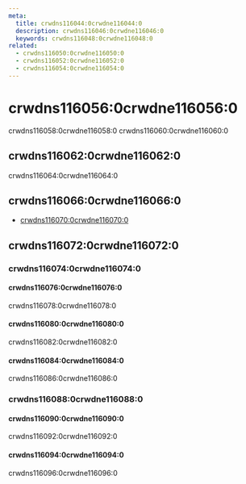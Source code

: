 ```yaml
---
meta:
  title: crwdns116044:0crwdne116044:0
  description: crwdns116046:0crwdne116046:0
  keywords: crwdns116048:0crwdne116048:0
related:
  - crwdns116050:0crwdne116050:0
  - crwdns116052:0crwdne116052:0
  - crwdns116054:0crwdne116054:0
---
```


# crwdns116056:0crwdne116056:0

crwdns116058:0crwdne116058:0 crwdns116060:0crwdne116060:0

<entry-ad />

## crwdns116062:0crwdne116062:0

crwdns116064:0crwdne116064:0

<example file="v-overlay/usage" />

## crwdns116066:0crwdne116066:0

- [crwdns116070:0crwdne116070:0](crwdns116068:0crwdne116068:0)

## crwdns116072:0crwdne116072:0

### crwdns116074:0crwdne116074:0

#### crwdns116076:0crwdne116076:0

crwdns116078:0crwdne116078:0

<example file="v-overlay/prop-absolute" />

#### crwdns116080:0crwdne116080:0

crwdns116082:0crwdne116082:0

<example file="v-overlay/prop-opacity" />

#### crwdns116084:0crwdne116084:0

crwdns116086:0crwdne116086:0

<example file="v-overlay/prop-z-index" />

### crwdns116088:0crwdne116088:0

#### crwdns116090:0crwdne116090:0

crwdns116092:0crwdne116092:0

<example file="v-overlay/misc-advanced" />

#### crwdns116094:0crwdne116094:0

crwdns116096:0crwdne116096:0

<example file="v-overlay/misc-loader" />

<backmatter />
